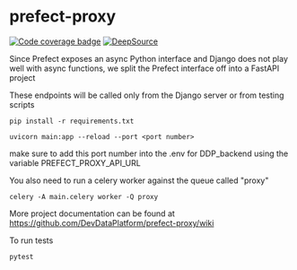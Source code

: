 # prefect-proxy

[![Code coverage badge](https://img.shields.io/codecov/c/github/DevDataPlatform/prefect-proxy/main.svg)](https://codecov.io/gh/DevDataPlatform/prefect-proxy/branch/main)
[![DeepSource](https://app.deepsource.com/gh/DevDataPlatform/prefect-proxy.svg/?label=active+issues&show_trend=true&token=2GpMBhrZhOTX8-sWY9yJWDXY)](https://app.deepsource.com/gh/DevDataPlatform/prefect-proxy/?ref=repository-badge)

Since Prefect exposes an async Python interface and Django does not play well with async functions, we split the Prefect interface off into a FastAPI project

These endpoints will be called only from the Django server or from testing scripts

    pip install -r requirements.txt

    uvicorn main:app --reload --port <port number>

make sure to add this port number into the .env for DDP_backend using the variable PREFECT_PROXY_API_URL

You also need to run a celery worker against the queue called "proxy"

    celery -A main.celery worker -Q proxy
  
More project documentation can be found at https://github.com/DevDataPlatform/prefect-proxy/wiki


To run tests

    pytest
